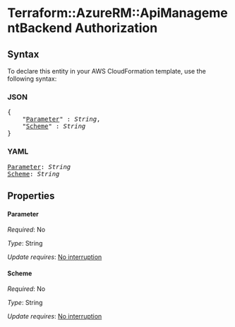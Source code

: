 # Terraform::AzureRM::ApiManagementBackend Authorization

## Syntax

To declare this entity in your AWS CloudFormation template, use the following syntax:

### JSON

<pre>
{
    "<a href="#parameter" title="Parameter">Parameter</a>" : <i>String</i>,
    "<a href="#scheme" title="Scheme">Scheme</a>" : <i>String</i>
}
</pre>

### YAML

<pre>
<a href="#parameter" title="Parameter">Parameter</a>: <i>String</i>
<a href="#scheme" title="Scheme">Scheme</a>: <i>String</i>
</pre>

## Properties

#### Parameter

_Required_: No

_Type_: String

_Update requires_: [No interruption](https://docs.aws.amazon.com/AWSCloudFormation/latest/UserGuide/using-cfn-updating-stacks-update-behaviors.html#update-no-interrupt)

#### Scheme

_Required_: No

_Type_: String

_Update requires_: [No interruption](https://docs.aws.amazon.com/AWSCloudFormation/latest/UserGuide/using-cfn-updating-stacks-update-behaviors.html#update-no-interrupt)

